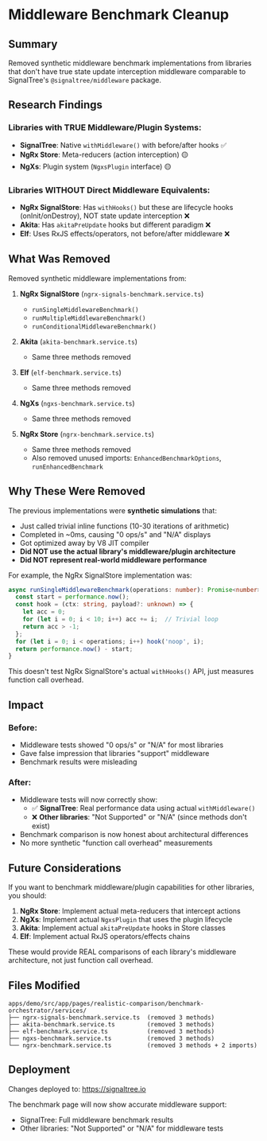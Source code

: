 # Middleware Benchmark Cleanup

## Summary

Removed synthetic middleware benchmark implementations from libraries that don't have true state update interception middleware comparable to SignalTree's `@signaltree/middleware` package.

## Research Findings

### Libraries with TRUE Middleware/Plugin Systems:

- **SignalTree**: Native `withMiddleware()` with before/after hooks ✅
- **NgRx Store**: Meta-reducers (action interception) 🟡
- **NgXs**: Plugin system (`NgxsPlugin` interface) 🟡

### Libraries WITHOUT Direct Middleware Equivalents:

- **NgRx SignalStore**: Has `withHooks()` but these are lifecycle hooks (onInit/onDestroy), NOT state update interception ❌
- **Akita**: Has `akitaPreUpdate` hooks but different paradigm ❌
- **Elf**: Uses RxJS effects/operators, not before/after middleware ❌

## What Was Removed

Removed synthetic middleware implementations from:

1. **NgRx SignalStore** (`ngrx-signals-benchmark.service.ts`)

   - `runSingleMiddlewareBenchmark()`
   - `runMultipleMiddlewareBenchmark()`
   - `runConditionalMiddlewareBenchmark()`

2. **Akita** (`akita-benchmark.service.ts`)

   - Same three methods removed

3. **Elf** (`elf-benchmark.service.ts`)

   - Same three methods removed

4. **NgXs** (`ngxs-benchmark.service.ts`)

   - Same three methods removed

5. **NgRx Store** (`ngrx-benchmark.service.ts`)
   - Same three methods removed
   - Also removed unused imports: `EnhancedBenchmarkOptions`, `runEnhancedBenchmark`

## Why These Were Removed

The previous implementations were **synthetic simulations** that:

- Just called trivial inline functions (10-30 iterations of arithmetic)
- Completed in ~0ms, causing "0 ops/s" and "N/A" displays
- Got optimized away by V8 JIT compiler
- **Did NOT use the actual library's middleware/plugin architecture**
- **Did NOT represent real-world middleware performance**

For example, the NgRx SignalStore implementation was:

```typescript
async runSingleMiddlewareBenchmark(operations: number): Promise<number> {
  const start = performance.now();
  const hook = (ctx: string, payload?: unknown) => {
    let acc = 0;
    for (let i = 0; i < 10; i++) acc += i;  // Trivial loop
    return acc > -1;
  };
  for (let i = 0; i < operations; i++) hook('noop', i);
  return performance.now() - start;
}
```

This doesn't test NgRx SignalStore's actual `withHooks()` API, just measures function call overhead.

## Impact

### Before:

- Middleware tests showed "0 ops/s" or "N/A" for most libraries
- Gave false impression that libraries "support" middleware
- Benchmark results were misleading

### After:

- Middleware tests will now correctly show:
  - ✅ **SignalTree**: Real performance data using actual `withMiddleware()`
  - ❌ **Other libraries**: "Not Supported" or "N/A" (since methods don't exist)
- Benchmark comparison is now honest about architectural differences
- No more synthetic "function call overhead" measurements

## Future Considerations

If you want to benchmark middleware/plugin capabilities for other libraries, you should:

1. **NgRx Store**: Implement actual meta-reducers that intercept actions
2. **NgXs**: Implement actual `NgxsPlugin` that uses the plugin lifecycle
3. **Akita**: Implement actual `akitaPreUpdate` hooks in Store classes
4. **Elf**: Implement actual RxJS operators/effects chains

These would provide REAL comparisons of each library's middleware architecture, not just function call overhead.

## Files Modified

```
apps/demo/src/app/pages/realistic-comparison/benchmark-orchestrator/services/
├── ngrx-signals-benchmark.service.ts  (removed 3 methods)
├── akita-benchmark.service.ts         (removed 3 methods)
├── elf-benchmark.service.ts           (removed 3 methods)
├── ngxs-benchmark.service.ts          (removed 3 methods)
└── ngrx-benchmark.service.ts          (removed 3 methods + 2 imports)
```

## Deployment

Changes deployed to: https://signaltree.io

The benchmark page will now show accurate middleware support:

- SignalTree: Full middleware benchmark results
- Other libraries: "Not Supported" or "N/A" for middleware tests
